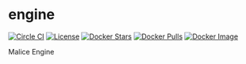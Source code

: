 engine
======

[![Circle CI](https://circleci.com/gh/maliceio/engine.png?style=shield)](https://circleci.com/gh/maliceio/engine) [![License](http://img.shields.io/:license-mit-blue.svg)](http://doge.mit-license.org) [![Docker Stars](https://img.shields.io/docker/stars/malice/engine.svg)](https://hub.docker.com/r/malice/engine/) [![Docker Pulls](https://img.shields.io/docker/pulls/malice/engine.svg)](https://hub.docker.com/r/malice/engine/) [![Docker Image](https://img.shields.io/badge/docker%20image-17.4-blue.svg)](https://hub.docker.com/r/malice/engine/)

Malice Engine
